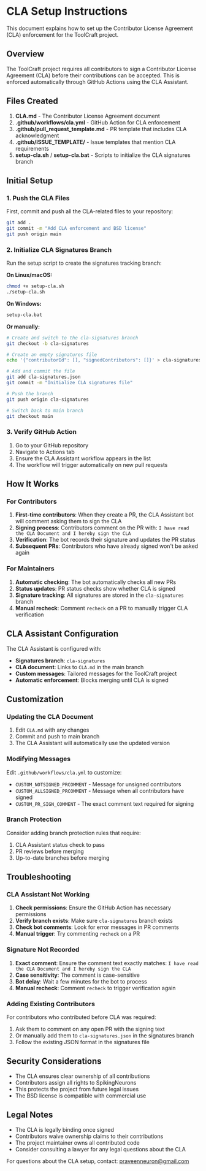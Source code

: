 # CLA Setup Instructions

This document explains how to set up the Contributor License Agreement (CLA) enforcement for the ToolCraft project.

## Overview

The ToolCraft project requires all contributors to sign a Contributor License Agreement (CLA) before their contributions can be accepted. This is enforced automatically through GitHub Actions using the CLA Assistant.

## Files Created

1. **CLA.md** - The Contributor License Agreement document
2. **.github/workflows/cla.yml** - GitHub Action for CLA enforcement
3. **.github/pull_request_template.md** - PR template that includes CLA acknowledgment
4. **.github/ISSUE_TEMPLATE/** - Issue templates that mention CLA requirements
5. **setup-cla.sh** / **setup-cla.bat** - Scripts to initialize the CLA signatures branch

## Initial Setup

### 1. Push the CLA Files

First, commit and push all the CLA-related files to your repository:

```bash
git add .
git commit -m "Add CLA enforcement and BSD license"
git push origin main
```

### 2. Initialize CLA Signatures Branch

Run the setup script to create the signatures tracking branch:

**On Linux/macOS:**
```bash
chmod +x setup-cla.sh
./setup-cla.sh
```

**On Windows:**
```cmd
setup-cla.bat
```

**Or manually:**
```bash
# Create and switch to the cla-signatures branch
git checkout -b cla-signatures

# Create an empty signatures file
echo '{"contributorId": [], "signedContributors": []}' > cla-signatures.json

# Add and commit the file
git add cla-signatures.json
git commit -m "Initialize CLA signatures file"

# Push the branch
git push origin cla-signatures

# Switch back to main branch
git checkout main
```

### 3. Verify GitHub Action

1. Go to your GitHub repository
2. Navigate to Actions tab
3. Ensure the CLA Assistant workflow appears in the list
4. The workflow will trigger automatically on new pull requests

## How It Works

### For Contributors

1. **First-time contributors**: When they create a PR, the CLA Assistant bot will comment asking them to sign the CLA
2. **Signing process**: Contributors comment on the PR with: `I have read the CLA Document and I hereby sign the CLA`
3. **Verification**: The bot records their signature and updates the PR status
4. **Subsequent PRs**: Contributors who have already signed won't be asked again

### For Maintainers

1. **Automatic checking**: The bot automatically checks all new PRs
2. **Status updates**: PR status checks show whether CLA is signed
3. **Signature tracking**: All signatures are stored in the `cla-signatures` branch
4. **Manual recheck**: Comment `recheck` on a PR to manually trigger CLA verification

## CLA Assistant Configuration

The CLA Assistant is configured with:

- **Signatures branch**: `cla-signatures`
- **CLA document**: Links to `CLA.md` in the main branch
- **Custom messages**: Tailored messages for the ToolCraft project
- **Automatic enforcement**: Blocks merging until CLA is signed

## Customization

### Updating the CLA Document

1. Edit `CLA.md` with any changes
2. Commit and push to main branch
3. The CLA Assistant will automatically use the updated version

### Modifying Messages

Edit `.github/workflows/cla.yml` to customize:
- `CUSTOM_NOTSIGNED_PRCOMMENT` - Message for unsigned contributors
- `CUSTOM_ALLSIGNED_PRCOMMENT` - Message when all contributors have signed
- `CUSTOM_PR_SIGN_COMMENT` - The exact comment text required for signing

### Branch Protection

Consider adding branch protection rules that require:
1. CLA Assistant status check to pass
2. PR reviews before merging
3. Up-to-date branches before merging

## Troubleshooting

### CLA Assistant Not Working

1. **Check permissions**: Ensure the GitHub Action has necessary permissions
2. **Verify branch exists**: Make sure `cla-signatures` branch exists
3. **Check bot comments**: Look for error messages in PR comments
4. **Manual trigger**: Try commenting `recheck` on a PR

### Signature Not Recorded

1. **Exact comment**: Ensure the comment text exactly matches: `I have read the CLA Document and I hereby sign the CLA`
2. **Case sensitivity**: The comment is case-sensitive
3. **Bot delay**: Wait a few minutes for the bot to process
4. **Manual recheck**: Comment `recheck` to trigger verification again

### Adding Existing Contributors

For contributors who contributed before CLA was required:

1. Ask them to comment on any open PR with the signing text
2. Or manually add them to `cla-signatures.json` in the signatures branch
3. Follow the existing JSON format in the signatures file

## Security Considerations

- The CLA ensures clear ownership of all contributions
- Contributors assign all rights to SpikingNeurons
- This protects the project from future legal issues
- The BSD license is compatible with commercial use

## Legal Notes

- The CLA is legally binding once signed
- Contributors waive ownership claims to their contributions
- The project maintainer owns all contributed code
- Consider consulting a lawyer for any legal questions about the CLA

For questions about the CLA setup, contact: praveenneuron@gmail.com
